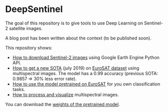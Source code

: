 # DeepSentinel

The goal of this repository is to give tools to use Deep Learning on Sentinel-2 satellite images.

A blog post has been written about the context (to be published soon).

This repository shows:

- [How to download Sentinel-2 images](https://github.com/tchambon/DeepSentinel/tree/master/Data%20Download) using Google Earth Engine Python API.
- [How to get a new SOTA](https://github.com/tchambon/DeepSentinel/tree/master/EuroSAT%20pretraining) (july 2019) on [EuroSAT dataset](https://arxiv.org/abs/1709.00029) using multispectral images. The model has a 0.99 accuracy (previous SOTA: 0.9857 => 30% less error rate).
- [How to use the model pretrained on EuroSAT](https://github.com/tchambon/DeepSentinel/tree/master/Training) for you own classification tasks.
- [How to process and visualize](https://github.com/tchambon/DeepSentinel/tree/master/Data%20Preprocessing) multispectral images.

You can download the [weights of the pretrained model](https://github.com/tchambon/DeepSentinel/tree/master/Weights%20of%20pretrained%20model).
